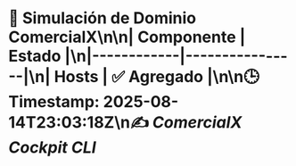 # 🧩 Simulación de Dominio ComercialX\n\n| Componente | Estado        |\n|------------|----------------|\n| Hosts | ✅ Agregado |\n\n🕒 Timestamp: 2025-08-14T23:03:18Z\n✍️ *ComercialX Cockpit CLI*
